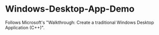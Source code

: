 # Windows-Desktop-App-Demo
Follows Microsoft's "Walkthrough: Create a traditional Windows Desktop Application (C++)".
